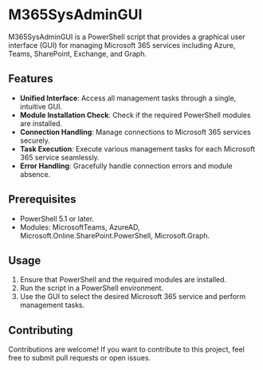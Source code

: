 # M365SysAdminGUI

M365SysAdminGUI is a PowerShell script that provides a graphical user interface (GUI) for managing Microsoft 365 services including Azure, Teams, SharePoint, Exchange, and Graph.

## Features

- **Unified Interface**: Access all management tasks through a single, intuitive GUI.
- **Module Installation Check**: Check if the required PowerShell modules are installed.
- **Connection Handling**: Manage connections to Microsoft 365 services securely.
- **Task Execution**: Execute various management tasks for each Microsoft 365 service seamlessly.
- **Error Handling**: Gracefully handle connection errors and module absence.

## Prerequisites

- PowerShell 5.1 or later.
- Modules: MicrosoftTeams, AzureAD, Microsoft.Online.SharePoint.PowerShell, Microsoft.Graph.

## Usage

1. Ensure that PowerShell and the required modules are installed.
2. Run the script in a PowerShell environment.
3. Use the GUI to select the desired Microsoft 365 service and perform management tasks.

## Contributing

Contributions are welcome! If you want to contribute to this project, feel free to submit pull requests or open issues.

